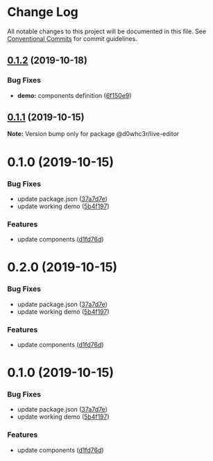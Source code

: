 # Change Log

All notable changes to this project will be documented in this file.
See [Conventional Commits](https://conventionalcommits.org) for commit guidelines.

## [0.1.2](https://github.com/d0whc3r/wc-playground/compare/@d0whc3r/live-editor@0.1.1...@d0whc3r/live-editor@0.1.2) (2019-10-18)


### Bug Fixes

* **demo:** components definition ([6f150e9](https://github.com/d0whc3r/wc-playground/commit/6f150e995b11f3af920ef446067f9dec30915add))





## [0.1.1](https://github.com/d0whc3r/wc-playground/compare/@d0whc3r/live-editor@0.1.0...@d0whc3r/live-editor@0.1.1) (2019-10-15)

**Note:** Version bump only for package @d0whc3r/live-editor





# 0.1.0 (2019-10-15)


### Bug Fixes

* update package.json ([37a7d7e](https://github.com/d0whc3r/wc-playground/commit/37a7d7ec68630c1c2fecee737b11fad2e82d6d88))
* update working demo ([5b4f197](https://github.com/d0whc3r/wc-playground/commit/5b4f197765687b1368233f443a3c78f5185d2c72))


### Features

* update components ([d1fd76d](https://github.com/d0whc3r/wc-playground/commit/d1fd76d33936e2cae58ff9479f3024be271c0f7a))






# 0.2.0 (2019-10-15)


### Bug Fixes

* update package.json ([37a7d7e](https://github.com/d0whc3r/wc-playground/commit/37a7d7ec68630c1c2fecee737b11fad2e82d6d88))
* update working demo ([5b4f197](https://github.com/d0whc3r/wc-playground/commit/5b4f197765687b1368233f443a3c78f5185d2c72))


### Features

* update components ([d1fd76d](https://github.com/d0whc3r/wc-playground/commit/d1fd76d33936e2cae58ff9479f3024be271c0f7a))





# 0.1.0 (2019-10-15)


### Bug Fixes

* update package.json ([37a7d7e](https://github.com/d0whc3r/wc-playground/commit/37a7d7ec68630c1c2fecee737b11fad2e82d6d88))
* update working demo ([5b4f197](https://github.com/d0whc3r/wc-playground/commit/5b4f197765687b1368233f443a3c78f5185d2c72))


### Features

* update components ([d1fd76d](https://github.com/d0whc3r/wc-playground/commit/d1fd76d33936e2cae58ff9479f3024be271c0f7a))
